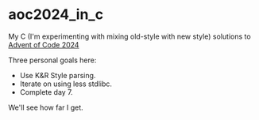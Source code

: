 # aoc2024_in_c

My C (I'm experimenting with mixing old-style with new style) solutions to [Advent of Code 2024](https://adventofcode.com/2024)

Three personal goals here:
 * Use K&R Style parsing.
 * Iterate on using less stdlibc.
 * Complete day 7.

We'll see how far I get.

